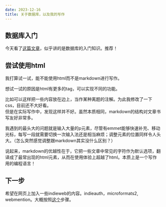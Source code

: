 ```yaml
---
date: 2023-12-16
title: 关于数据库，以及我的写作
---
```


## 数据库入门

今天看了[这篇文章](https://tontinton.com/posts/database-fundementals/)，似乎讲的是数据库的入门知识。推荐！

## 尝试使用html

我打算试一试，能不能使用html而不是markdown进行写作。

想试一试的原因是html有更多的tag，可以实现不同的功能。<aside>比如可以这样把一些内容放在边上，当作某种离题的注解。为此我修改了一下css，目前还不大好看。</aside>但是在实际写作中，发现这样并不好。虽然本质相同，markdown的结构对文章书写友好非常多。

我遇到的最头大的问题就是输入大量的p元素，尽管有emmet能够快速补充、移动光标，每写一段就需要切换一次输入法还是相当麻烦；调整元素的位置同样令人头大。（怎么突然感觉调整跟markdown其实没什么区别？）

说起来，markdown的优越性在于，它把一些文章中常见的字符作为默认选项，翻译成了最常出现的html元素，从而在使用体验上超越了html。本质上是一个写作用的编程语言！

## 下一步

希望在网页上加入一些indieweb的内容。indieauth，microformats2, webmention。大概按照[这个](https://indiewebify.me)步骤。
